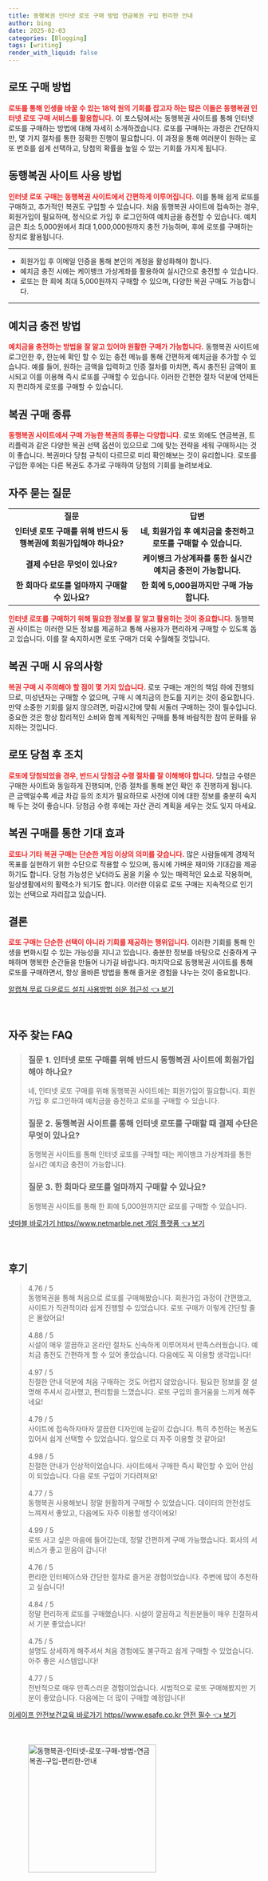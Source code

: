 ```yaml
---
title: 동행복권 인터넷 로또 구매 방법 연금복권 구입 편리한 안내
author: bing
date: 2025-02-03
categories: [Blogging]
tags: [writing]
render_with_liquid: false
---
```



<h2 id='로또 구매 방법'>로또 구매 방법</h2>

<p><b><span style="color: #ee2323;">로또를 통해 인생을 바꿀 수 있는 18억 원의 기회를 잡고자 하는 많은 이들은 동행복권 인터넷 로또 구매 서비스를 활용합니다.</span></b> 이 포스팅에서는 동행복권 사이트를 통해 인터넷 로또를 구매하는 방법에 대해 자세히 소개하겠습니다. 로또를 구매하는 과정은 간단하지만, 몇 가지 절차를 통한 정확한 진행이 필요합니다. 이 과정을 통해 여러분이 원하는 로또 번호를 쉽게 선택하고, 당첨의 확률을 높일 수 있는 기회를 가지게 됩니다.</p>

<h2 id='동행복권 사이트 사용 방법'>동행복권 사이트 사용 방법</h2>

<p><b><span style="color: #ee2323;">인터넷 로또 구매는 동행복권 사이트에서 간편하게 이루어집니다.</span></b> 이를 통해 쉽게 로또를 구매하고, 추가적인 복권도 구입할 수 있습니다. 처음 동행복권 사이트에 접속하는 경우, 회원가입이 필요하며, 정식으로 가입 후 로그인하여 예치금을 충전할 수 있습니다. 예치금은 최소 5,000원에서 최대 1,000,000원까지 충전 가능하며, 후에 로또를 구매하는 장치로 활용됩니다.</p>

<hr />

<ul>
    <li>회원가입 후 이메일 인증을 통해 본인의 계정을 활성화해야 합니다.</li>
    <li>예치금 충전 시에는 케이뱅크 가상계좌를 활용하여 실시간으로 충전할 수 있습니다.</li>
    <li>로또는 한 회에 최대 5,000원까지 구매할 수 있으며, 다양한 복권 구매도 가능합니다.</li>
</ul>

<hr />

<h2 id='예치금 충전 방법'>예치금 충전 방법</h2>

<p><b><span style="color: #ee2323;">예치금을 충전하는 방법을 잘 알고 있어야 원활한 구매가 가능합니다.</span></b> 동행복권 사이트에 로그인한 후, 한눈에 확인 할 수 있는 충전 메뉴를 통해 간편하게 예치금을 추가할 수 있습니다. 예를 들어, 원하는 금액을 입력하고 인증 절차를 마치면, 즉시 충전된 금액이 표시되고 이를 이용해 즉시 로또를 구매할 수 있습니다. 이러한 간편한 절차 덕분에 언제든지 편리하게 로또를 구매할 수 있습니다.</p>

<h2 id='복권 구매 종류'>복권 구매 종류</h2>

<p><b><span style="color: #ee2323;">동행복권 사이트에서 구매 가능한 복권의 종류는 다양합니다.</span></b> 로또 외에도 연금복권, 트리플럭과 같은 다양한 복권 선택 옵션이 있으므로 그에 맞는 전략을 세워 구매하시는 것이 좋습니다. 복권마다 당첨 규칙이 다르므로 미리 확인해보는 것이 유리합니다. 로또를 구입한 후에는 다른 복권도 추가로 구매하여 당첨의 기회를 늘려보세요.</p>

<h2 id='자주 묻는 질문'>자주 묻는 질문</h2>

<table>
    <tr>
        <td style="text-align: center; height: 17px;"><b>질문</b></td>
        <td style="text-align: center; height: 17px;"><b>답변</b></td>
    </tr>
    <tr>
        <td style="text-align: center; height: 17px;"><b>인터넷 로또 구매를 위해 반드시 동행복권에 회원가입해야 하나요?</b></td>
        <td style="text-align: center; height: 17px;"><b>네, 회원가입 후 예치금을 충전하고 로또를 구매할 수 있습니다.</b></td>
    </tr>
    <tr>
        <td style="text-align: center; height: 17px;"><b>결제 수단은 무엇이 있나요?</b></td>
        <td style="text-align: center; height: 17px;"><b>케이뱅크 가상계좌를 통한 실시간 예치금 충전이 가능합니다.</b></td>
    </tr>
    <tr>
        <td style="text-align: center; height: 17px;"><b>한 회마다 로또를 얼마까지 구매할 수 있나요?</b></td>
        <td style="text-align: center; height: 17px;"><b>한 회에 5,000원까지만 구매 가능합니다.</b></td>
    </tr>
</table>

<p><b><span style="color: #ee2323;">인터넷 로또를 구매하기 위해 필요한 정보를 잘 알고 활용하는 것이 중요합니다.</span></b> 동행복권 사이트는 이러한 모든 정보를 제공하고 통해 사용자가 편리하게 구매할 수 있도록 돕고 있습니다. 이를 잘 숙지하시면 로또 구매가 더욱 수월해질 것입니다.</p>

<h2 id='복권 구매 시 유의사항'>복권 구매 시 유의사항</h2>

<p><b><span style="color: #ee2323;">복권 구매 시 주의해야 할 점이 몇 가지 있습니다.</span></b> 로또 구매는 개인의 책임 하에 진행되므로, 미성년자는 구매할 수 없으며, 구매 시 예치금의 한도를 지키는 것이 중요합니다. 만약 소중한 기회를 잃지 않으려면, 마감시간에 맞춰 서둘러 구매하는 것이 필수입니다. 중요한 것은 항상 합리적인 소비와 함께 계획적인 구매를 통해 바람직한 참여 문화를 유지하는 것입니다.</p>

<h2 id='로또 당첨 후 조치'>로또 당첨 후 조치</h2>

<p><b><span style="color: #ee2323;">로또에 당첨되었을 경우, 반드시 당첨금 수령 절차를 잘 이해해야 합니다.</span></b> 당첨금 수령은 구매한 사이트와 동일하게 진행되며, 인증 절차를 통해 본인 확인 후 진행하게 됩니다. 큰 금액일수록 세금 차감 등의 조치가 필요하므로 사전에 이에 대한 정보를 충분히 숙지해 두는 것이 좋습니다. 당첨금 수령 후에는 자산 관리 계획을 세우는 것도 잊지 마세요.</p>

<h2 id='복권 구매를 통한 기대 효과'>복권 구매를 통한 기대 효과</h2>

<p><b><span style="color: #ee2323;">로또나 기타 복권 구매는 단순한 게임 이상의 의미를 갖습니다.</span></b> 많은 사람들에게 경제적 목표를 실현하기 위한 수단으로 작용할 수 있으며, 동시에 가벼운 재미와 기대감을 제공하기도 합니다. 당첨 가능성은 낮더라도 꿈을 키울 수 있는 매력적인 요소로 작용하며, 일상생활에서의 활력소가 되기도 합니다. 이러한 이유로 로또 구매는 지속적으로 인기 있는 선택으로 자리잡고 있습니다.</p>

<h2 id='결론'>결론</h2>

<p><b><span style="color: #ee2323;">로또 구매는 단순한 선택이 아니라 기회를 제공하는 행위입니다.</span></b> 이러한 기회를 통해 인생을 변화시킬 수 있는 가능성을 지니고 있습니다. 충분한 정보를 바탕으로 신중하게 구매하며 행복한 순간들을 만들어 나가길 바랍니다. 마지막으로 동행복권 사이트를 통해 로또를 구매하면서, 항상 올바른 방법을 통해 즐거운 경험을 나누는 것이 중요합니다.</p>


<p><a class="click-button" title="알캡쳐 무료 다운로드 설치 사용방법 쉬운 접근성" href="https://aptwhite.github.io/posts/%EC%95%8C%EC%BA%A1%EC%B3%90-%EB%AC%B4%EB%A3%8C-%EB%8B%A4%EC%9A%B4%EB%A1%9C%EB%93%9C-%EC%84%A4%EC%B9%98-%EC%82%AC%EC%9A%A9%EB%B0%A9%EB%B2%95-%EC%89%AC%EC%9A%B4-%EC%A0%91%EA%B7%BC%EC%84%B1/" rel="dofollow">알캡쳐 무료 다운로드 설치 사용방법 쉬운 접근성 👈 보기</a></p><br>
<h2 id='자주_찾는_FAQ'>자주 찾는 FAQ</h2>
<div itemscope="" itemtype="https://schema.org/FAQPage"> 
<blockquote> 
<div itemscope="" itemprop="mainEntity" itemtype="https://schema.org/Question"> 
<h3 itemprop="name">질문 1. 인터넷 로또 구매를 위해 반드시 동행복권 사이트에 회원가입해야 하나요?</h3> 
<div itemscope="" itemprop="acceptedAnswer" itemtype="https://schema.org/Answer"> 
<span itemprop="text"> 
<p>네, 인터넷 로또 구매를 위해 동행복권 사이트에는 회원가입이 필요합니다. 회원가입 후 로그인하여 예치금을 충전하고 로또를 구매할 수 있습니다.</p> 
</span> 
</div> 
</div> 

<div itemscope="" itemprop="mainEntity" itemtype="https://schema.org/Question"> 
<h3 itemprop="name">질문 2. 동행복권 사이트를 통해 인터넷 로또를 구매할 때 결제 수단은 무엇이 있나요?</h3> 
<div itemscope="" itemprop="acceptedAnswer" itemtype="https://schema.org/Answer"> 
<span itemprop="text"> 
<p>동행복권 사이트를 통해 인터넷 로또를 구매할 때는 케이뱅크 가상계좌를 통한 실시간 예치금 충전이 가능합니다.</p> 
</span> 
</div> 
</div> 

<div itemscope="" itemprop="mainEntity" itemtype="https://schema.org/Question"> 
<h3 itemprop="name">질문 3. 한 회마다 로또를 얼마까지 구매할 수 있나요?</h3> 
<div itemscope="" itemprop="acceptedAnswer" itemtype="https://schema.org/Answer"> 
<span itemprop="text"> 
<p>동행복권 사이트를 통해 한 회에 5,000원까지만 로또를 구매할 수 있습니다.</p> 
</span> 
</div> 
</div> 
</blockquote> 
</div>
<p><a class="click-button" title="넷마블 바로가기 https//www.netmarble.net 게임 플랫폼" href="https://aptwhite.github.io/posts/%EB%84%B7%EB%A7%88%EB%B8%94-%EB%B0%94%EB%A1%9C%EA%B0%80%EA%B8%B0-httpswww.netmarble.net-%EA%B2%8C%EC%9E%84-%ED%94%8C%EB%9E%AB%ED%8F%BC/" rel="dofollow">넷마블 바로가기 https//www.netmarble.net 게임 플랫폼 👈 보기</a></p><br>
<h2 id='후기'>후기</h2>
<div itemscope itemtype="https://schema.org/Product">
  <blockquote>
  <div itemprop="review" itemscope itemtype="https://schema.org/Review">
      <div itemprop="reviewRating" itemscope itemtype="https://schema.org/Rating"> <span itemprop="ratingValue">4.76</span> / <span itemprop="bestRating">5</span> </div>
      <span itemprop="reviewBody">동행복권을 통해 처음으로 로또를 구매해봤습니다. 회원가입 과정이 간편했고, 사이트가 직관적이라 쉽게 진행할 수 있었습니다. 로또 구매가 이렇게 간단할 줄은 몰랐어요!</span>
  </div>
  <br>
  <div itemprop="review" itemscope itemtype="https://schema.org/Review">
      <div itemprop="reviewRating" itemscope itemtype="https://schema.org/Rating"> <span itemprop="ratingValue">4.88</span> / <span itemprop="bestRating">5</span> </div>
      <span itemprop="reviewBody">시설이 매우 깔끔하고 온라인 절차도 신속하게 이루어져서 만족스러웠습니다. 예치금 충전도 간편하게 할 수 있어 좋았습니다. 다음에도 꼭 이용할 생각입니다!</span>
  </div>
  <br>
  <div itemprop="review" itemscope itemtype="https://schema.org/Review">
      <div itemprop="reviewRating" itemscope itemtype="https://schema.org/Rating"> <span itemprop="ratingValue">4.97</span> / <span itemprop="bestRating">5</span> </div>
      <span itemprop="reviewBody">친절한 안내 덕분에 처음 구매하는 것도 어렵지 않았습니다. 필요한 정보를 잘 설명해 주셔서 감사했고, 편리함을 느꼈습니다. 로또 구입의 즐거움을 느끼게 해주네요!</span>
  </div>
  <br>
  <div itemprop="review" itemscope itemtype="https://schema.org/Review">
      <div itemprop="reviewRating" itemscope itemtype="https://schema.org/Rating"> <span itemprop="ratingValue">4.79</span> / <span itemprop="bestRating">5</span> </div>
      <span itemprop="reviewBody">사이트에 접속하자마자 깔끔한 디자인에 눈길이 갔습니다. 특히 추천하는 복권도 있어서 쉽게 선택할 수 있었습니다. 앞으로 더 자주 이용할 것 같아요!</span>
  </div>
  <br>
  <div itemprop="review" itemscope itemtype="https://schema.org/Review">
      <div itemprop="reviewRating" itemscope itemtype="https://schema.org/Rating"> <span itemprop="ratingValue">4.98</span> / <span itemprop="bestRating">5</span> </div>
      <span itemprop="reviewBody">친절한 안내가 인상적이었습니다. 사이트에서 구매한 즉시 확인할 수 있어 안심이 되었습니다. 다음 로또 구입이 기다려져요!</span>
  </div>
  <br>
  <div itemprop="review" itemscope itemtype="https://schema.org/Review">
      <div itemprop="reviewRating" itemscope itemtype="https://schema.org/Rating"> <span itemprop="ratingValue">4.77</span> / <span itemprop="bestRating">5</span> </div>
      <span itemprop="reviewBody">동행복권 사용해보니 정말 원활하게 구매할 수 있었습니다. 데이터의 안전성도 느껴져서 좋았고, 다음에도 자주 이용할 생각이에요!</span>
  </div>
  <br>
  <div itemprop="review" itemscope itemtype="https://schema.org/Review">
      <div itemprop="reviewRating" itemscope itemtype="https://schema.org/Rating"> <span itemprop="ratingValue">4.99</span> / <span itemprop="bestRating">5</span> </div>
      <span itemprop="reviewBody">로또 사고 싶은 마음에 들어갔는데, 정말 간편하게 구매 가능했습니다. 회사의 서비스가 좋고 믿음이 갑니다!</span>
  </div>
  <br>
  <div itemprop="review" itemscope itemtype="https://schema.org/Review">
      <div itemprop="reviewRating" itemscope itemtype="https://schema.org/Rating"> <span itemprop="ratingValue">4.76</span> / <span itemprop="bestRating">5</span> </div>
      <span itemprop="reviewBody">편리한 인터페이스와 간단한 절차로 즐거운 경험이었습니다. 주변에 많이 추천하고 싶습니다!</span>
  </div>
  <br>
  <div itemprop="review" itemscope itemtype="https://schema.org/Review">
      <div itemprop="reviewRating" itemscope itemtype="https://schema.org/Rating"> <span itemprop="ratingValue">4.84</span> / <span itemprop="bestRating">5</span> </div>
      <span itemprop="reviewBody">정말 편리하게 로또를 구매했습니다. 시설이 깔끔하고 직원분들이 매우 친절하셔서 기분 좋았습니다!</span>
  </div>
  <br>
  <div itemprop="review" itemscope itemtype="https://schema.org/Review">
      <div itemprop="reviewRating" itemscope itemtype="https://schema.org/Rating"> <span itemprop="ratingValue">4.75</span> / <span itemprop="bestRating">5</span> </div>
      <span itemprop="reviewBody">설명도 상세하게 해주셔서 처음 경험에도 불구하고 쉽게 구매할 수 있었습니다. 아주 좋은 시스템입니다!</span>
  </div>
  <br>
  <div itemprop="review" itemscope itemtype="https://schema.org/Review">
      <div itemprop="reviewRating" itemscope itemtype="https://schema.org/Rating"> <span itemprop="ratingValue">4.77</span> / <span itemprop="bestRating">5</span> </div>
      <span itemprop="reviewBody">전반적으로 매우 만족스러운 경험이었습니다. 시범적으로 로또 구매해봤지만 기분이 좋았습니다. 다음에는 더 많이 구매할 예정입니다!</span>
  </div>
  </blockquote>
</div>
<p><a class="click-button" title="이세이프 안전보건교육 바로가기 https//www.esafe.co.kr 안전 필수" href="https://aptwhite.github.io/posts/%EC%9D%B4%EC%84%B8%EC%9D%B4%ED%94%84-%EC%95%88%EC%A0%84%EB%B3%B4%EA%B1%B4%EA%B5%90%EC%9C%A1-%EB%B0%94%EB%A1%9C%EA%B0%80%EA%B8%B0-httpswww.esafe.co.kr-%EC%95%88%EC%A0%84-%ED%95%84%EC%88%98/" rel="dofollow">이세이프 안전보건교육 바로가기 https//www.esafe.co.kr 안전 필수 👈 보기</a></p><br>
<figure class="image"><img src="https://aptwhite.github.io/assets/img/thumbnail/동행복권-인터넷-로또-구매-방법-연금복권-구입-편리한-안내.webp" alt="동행복권-인터넷-로또-구매-방법-연금복권-구입-편리한-안내" width="256" height="256"></figure>